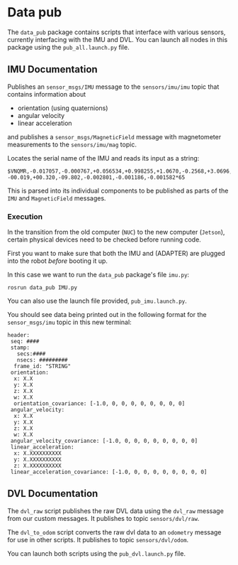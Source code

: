 # Data pub

The `data_pub` package contains scripts that interface with various sensors, currently interfacing with the IMU and DVL. You can launch all nodes in this package using the `pub_all.launch.py` file.
## IMU Documentation

Publishes an `sensor_msgs/IMU` message to the `sensors/imu/imu` topic that contains information about
- orientation (using quaternions)
- angular velocity
- linear acceleration 


and publishes a `sensor_msgs/MagneticField` message with magnetometer measurements to the `sensors/imu/mag` topic.

Locates the serial name of the IMU and reads its input as a string: 

```
$VNQMR,-0.017057,-0.000767,+0.056534,+0.998255,+1.0670,-0.2568,+3.0696,
-00.019,+00.320,-09.802,-0.002801,-0.001186,-0.001582*65
```

This is parsed into its individual components to be published as parts of the `IMU` and `MagneticField` messages.

### Execution

In the transition from the old computer (`NUC`) to the new computer (`Jetson`), certain physical devices need to be checked before running code.

First you want to make sure that both the IMU and (ADAPTER) are plugged into the robot *before* booting it up.

In this case we want to run the `data_pub` package's file `imu.py`:
```
rosrun data_pub IMU.py
```
You can also use the launch file provided, `pub_imu.launch.py`.

You should see data being printed out in the following format for the `sensor_msgs/imu` topic in this new terminal:

```
header:
 seq: ####
 stamp:
   secs:####
   nsecs: #########
  frame_id: "STRING"
 orientation:
  x: X.X
  y: X.X
  z: X.X
  w: X.X
  orientation_covariance: [-1.0, 0, 0, 0, 0, 0, 0, 0, 0]
 angular_velocity:
  x: X.X
  y: X.X
  z: X.X
  w: X.X
 angular_velocity_covariance: [-1.0, 0, 0, 0, 0, 0, 0, 0, 0]
 linear_acceleration:
  x: X.XXXXXXXXXX
  y: X.XXXXXXXXXX
  z: X.XXXXXXXXXX
 linear_acceleration_covariance: [-1.0, 0, 0, 0, 0, 0, 0, 0, 0]
 ```
## DVL Documentation 
The `dvl_raw` script publishes the raw DVL data using the `dvl_raw` message from our custom messages. It publishes to topic `sensors/dvl/raw`.

The `dvl_to_odom` script converts the raw dvl data to an `odometry` message for use in other scripts. It publishes to topic `sensors/dvl/odom`.

You can launch both scripts using the `pub_dvl.launch.py` file.
